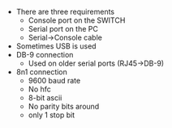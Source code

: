 - There are three requirements
	- Console port on the SWITCH
	- Serial port on the PC
	- Serial->Console cable
- Sometimes USB is used
- DB-9 connection
	- Used on older serial ports (RJ45->DB-9)
- 8n1 connection
	- 9600 baud rate
	- No hfc
	- 8-bit ascii
	- No parity bits around
	- only 1 stop bit
